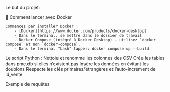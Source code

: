 
Le but du projet:







🚀 Comment lancer avec Docker

    Commencez par installer Docker :
        - [Docker](https://www.docker.com/products/docker-desktop)
        - Dans le terminal, se mettre dans le dossier de travail
        - Docker Compose (intégré à Docker Desktop) — utilisez `docker compose` et non `docker-compose`.
        - Dans le terminal "bash" tapper: docker compose up --build


Le script Python :
    Nettoie et renomme les colonnes des CSV
    Crée les tables dans pme.db si elles n’existent pas
    Insère les données en évitant les doublons
    Respecte les clés primaires/étrangères et l’auto-incrément de id_vente



Exemple de requêtes
